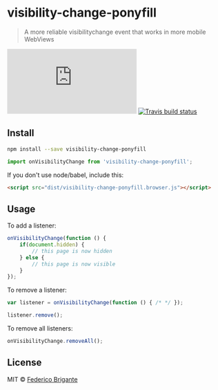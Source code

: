 # visibility-change-ponyfill

> A more reliable visibilitychange event that works in more mobile WebViews

[![gzipped size](https://badges.herokuapp.com/size/github/bfred-it/visibility-change-ponyfill/master/dist/visibility-change-ponyfill.browser.js?gzip=true&label=gzipped%20size)](#readme) [![Travis build status](https://api.travis-ci.org/bfred-it/visibility-change-ponyfill.svg?branch=master)](https://travis-ci.org/bfred-it/visibility-change-ponyfill) 

## Install

```sh
npm install --save visibility-change-ponyfill
```
```js
import onVisibilityChange from 'visibility-change-ponyfill';
```

If you don't use node/babel, include this:

```html
<script src="dist/visibility-change-ponyfill.browser.js"></script>
```

## Usage

To add a listener:

```js
onVisibilityChange(function () {
	if(document.hidden) {
		// this page is now hidden
	} else {
		// this page is now visible
	}
});
```

To remove a listener:

```js
var listener = onVisibilityChange(function () { /* */ });

listener.remove();
```

To remove all listeners:

```js
onVisibilityChange.removeAll();
```

## License

MIT © [Federico Brigante](http://twitter.com/bfred_it)
